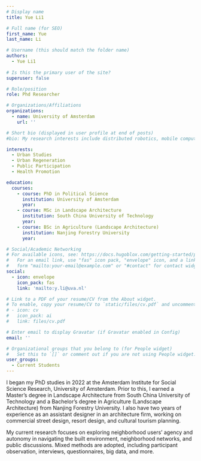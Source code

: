```yaml
---
# Display name
title: Yue Li1

# Full name (for SEO)
first_name: Yue
last_name: Li

# Username (this should match the folder name)
authors:
  - Yue Li1
  
# Is this the primary user of the site?
superuser: false

# Role/position
role: Phd Researcher

# Organizations/Affiliations
organizations:
  - name: University of Amsterdam
    url: ''

# Short bio (displayed in user profile at end of posts)
#bio: My research interests include distributed robotics, mobile computing and programmable matter.

interests:
  - Urban Studies
  - Urban Regeneration
  - Public Participation
  - Health Promotion

education:
  courses:
    - course: PhD in Political Science
      institution: University of Amsterdam
      year: 
    - course: MSc in Landscape Architecture
      institution: South China University of Technology
      year: 
    - course: BSc in Agriculture (Landscape Architecture)
      institution: Nanjing Forestry University
      year: 

# Social/Academic Networking
# For available icons, see: https://docs.hugoblox.com/getting-started/page-builder/#icons
#   For an email link, use "fas" icon pack, "envelope" icon, and a link in the
#   form "mailto:your-email@example.com" or "#contact" for contact widget.
social:
  - icon: envelope
    icon_pack: fas
    link: 'mailto:y.li@uva.nl'

# Link to a PDF of your resume/CV from the About widget.
# To enable, copy your resume/CV to `static/files/cv.pdf` and uncomment the lines below.
# - icon: cv
#   icon_pack: ai
#   link: files/cv.pdf

# Enter email to display Gravatar (if Gravatar enabled in Config)
email: ''

# Organizational groups that you belong to (for People widget)
#   Set this to `[]` or comment out if you are not using People widget.
user_groups:
  - Current Students
---
```


I began my PhD studies in 2022 at the Amsterdam Institute for Social Science Research, University of Amsterdam. Prior to this, I earned a Master’s degree in Landscape Architecture from South China University of Technology and a Bachelor’s degree in Agriculture (Landscape Architecture) from Nanjing Forestry University. I also have two years of experience as an assistant designer in an architecture firm, working on commercial street design, resort design, and cultural tourism planning.

My current research focuses on exploring neighborhood users’ agency and autonomy in navigating the built environment, neighborhood networks, and public discussions. Mixed methods are adopted, including participant observation, interviews, questionnaires, big data, and more.
